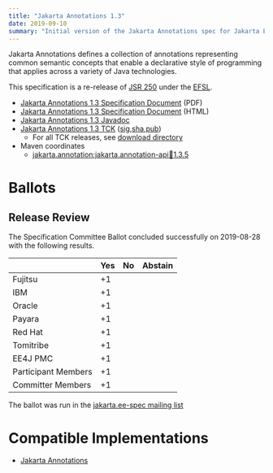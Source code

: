 ```yaml
---
title: "Jakarta Annotations 1.3"
date: 2019-09-10
summary: "Initial version of the Jakarta Annotations spec for Jakarta EE 8."
---
```

Jakarta Annotations defines a collection of annotations representing common semantic concepts that
enable a declarative style of programming that applies across a variety of Java technologies.

This specification is a re-release of [JSR 250](http://jcp.org/en/jsr/detail?id=250) under the [EFSL](https://www.eclipse.org/legal/efsl/).

* [Jakarta Annotations 1.3 Specification Document](./annotations-spec-1.3.pdf) (PDF)
* [Jakarta Annotations 1.3 Specification Document](./annotations-spec-1.3.html) (HTML)
* [Jakarta Annotations 1.3 Javadoc](./apidocs)
* [Jakarta Annotations 1.3 TCK](https://download.eclipse.org/jakartaee/annotations/1.3/jakarta-annotations-tck-1.3.0.zip) ([sig](https://download.eclipse.org/jakartaee/annotations/1.3/jakarta-annotations-tck-1.3.0.zip.sig),[sha](https://download.eclipse.org/jakartaee/annotations/1.3/jakarta-annotations-tck-1.3.0.zip.sha256),[pub](https://jakarta.ee/specifications/jakartaee-spec-committee.pub))
  * For all TCK releases, see [download directory](https://download.eclipse.org/jakartaee/annotations/1.3)
* Maven coordinates
  * [jakarta.annotation:jakarta.annotation-api:jar:1.3.5](https://central.sonatype.com/artifact/jakarta.annotation/jakarta.annotation-api/1.3.5/jar)

# Ballots

## Release Review

The Specification Committee Ballot concluded successfully on 2019-08-28 with the following results.

|                       |  Yes    | No      | Abstain  |
|-----------------------|---------|---------|----------|
|Fujitsu                |   +1    |         |          |
|IBM                    |   +1    |         |          |
|Oracle                 |   +1    |         |          |
|Payara                 |   +1    |         |          |
|Red Hat                |   +1    |         |          |
|Tomitribe              |   +1    |         |          |
|EE4J PMC               |   +1    |         |          |
|Participant Members    |   +1    |         |          |
|Committer Members      |   +1    |         |          |

The ballot was run in the [jakarta.ee-spec mailing list](https://www.eclipse.org/lists/jakarta.ee-spec/msg00447.html)

# Compatible Implementations

* [Jakarta Annotations](https://eclipse-ee4j.github.io/common-annotations-api/)
